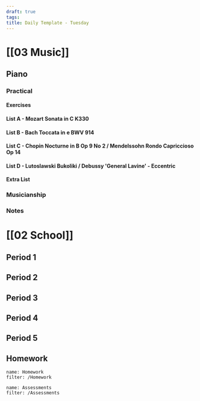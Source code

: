 ```yaml
---
draft: true
tags:
title: Daily Template - Tuesday
---
```

# [[03 Music]]

## Piano

### Practical

#### Exercises

#### List A - Mozart Sonata in C K330

#### List B - Bach Toccata in e BWV 914

#### List C - Chopin Nocturne in B Op 9 No 2 / Mendelssohn Rondo Capriccioso Op 14

#### List D - Lutoslawski Bukoliki / Debussy 'General Lavine' - Eccentric

#### Extra List

### Musicianship

### Notes

# [[02 School]]

## Period 1

## Period 2

## Period 3

## Period 4

## Period 5

## Homework

```todoist
name: Homework
filter: /Homework
```

```todoist
name: Assessments
filter: /Assessments
```
